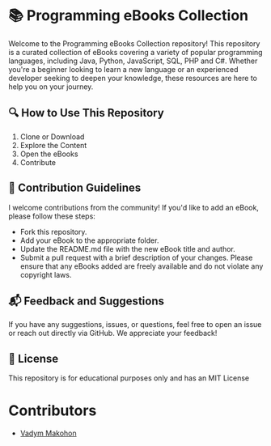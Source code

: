 # 📚 Programming eBooks Collection
Welcome to the Programming eBooks Collection repository! This repository is a curated collection of eBooks covering a variety of popular programming languages, including Java, Python, JavaScript, SQL, PHP and C#. Whether you're a beginner looking to learn a new language or an experienced developer seeking to deepen your knowledge, these resources are here to help you on your journey.

## 🔍 How to Use This Repository
1. Clone or Download
2. Explore the Content
3. Open the eBooks
4. Contribute

## 🤝 Contribution Guidelines
I welcome contributions from the community! If you'd like to add an eBook, please follow these steps:

- Fork this repository.
- Add your eBook to the appropriate folder.
- Update the README.md file with the new eBook title and author.
- Submit a pull request with a brief description of your changes.
Please ensure that any eBooks added are freely available and do not violate any copyright laws.

## 📬 Feedback and Suggestions
If you have any suggestions, issues, or questions, feel free to open an issue or reach out directly via GitHub. We appreciate your feedback!

## 📜 License
This repository is for educational purposes only and has an MIT License

#  Contributors
- [Vadym Makohon](https://github.com/VadymMakohon)